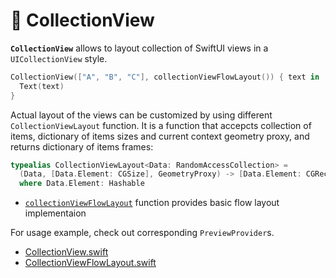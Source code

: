 # 🧩 CollectionView

**`CollectionView`** allows to layout collection of SwiftUI views in a `UICollectionView` style.

```swift
CollectionView(["A", "B", "C"], collectionViewFlowLayout()) { text in
  Text(text)
}
```

Actual layout of the views can be customized by using different `CollectionViewLayout` function. It is a function that accepcts collection of items, dictionary of items sizes and current context geometry proxy, and returns dictionary of items frames:

```swift
typealias CollectionViewLayout<Data: RandomAccessCollection> =
  (Data, [Data.Element: CGSize], GeometryProxy) -> [Data.Element: CGRect]
  where Data.Element: Hashable
```

- [`collectionViewFlowLayout`](CollectionViewFlowLayout.swift) function provides basic flow layout implementaion

For usage example, check out corresponding `PreviewProvider`s.

- [CollectionView.swift](CollectionView.swift)
- [CollectionViewFlowLayout.swift](CollectionViewFlowLayout.swift)
